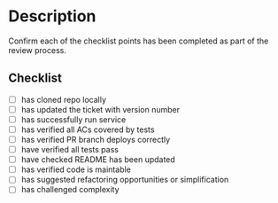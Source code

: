# Description

Confirm each of the checklist points has been completed as part of the review process.

## Checklist

- [ ] has cloned repo locally
- [ ] has updated the ticket with version number
- [ ] has successfully run service
- [ ] has verified all ACs covered by tests
- [ ] has verified PR branch deploys correctly
- [ ] have verified all tests pass
- [ ] have checked README has been updated
- [ ] has verified code is maintable
- [ ] has suggested refactoring opportunities or simplification
- [ ] has challenged complexity